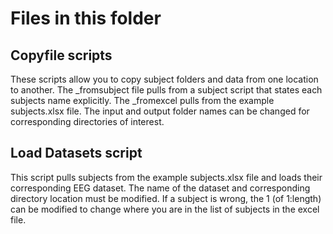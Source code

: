 # Files in this folder

## Copyfile scripts
These scripts allow you to copy subject folders and data from one location to another. The _fromsubject file pulls from a subject script that states each subjects name explicitly. The _fromexcel pulls from the example subjects.xlsx file. 
The input and output folder names can be changed for corresponding directories of interest. 

## Load Datasets script
This script pulls subjects from the example subjects.xlsx file and loads their corresponding EEG dataset. The name of the dataset and corresponding directory location must be modified. 
If a subject is wrong, the 1 (of 1:length) can be modified to change where you are in the list of subjects in the excel file. 
